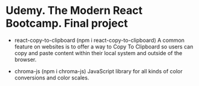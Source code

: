 # Udemy. The Modern React Bootcamp. Final project

- react-copy-to-clipboard (npm i react-copy-to-clipboard)
  A common feature on websites is to offer a way to Copy To Clipboard so users can copy and paste content within their local system and outside of the browser.

- chroma-js (npm i chroma-js)
  JavaScript library for all kinds of color conversions and color scales.
